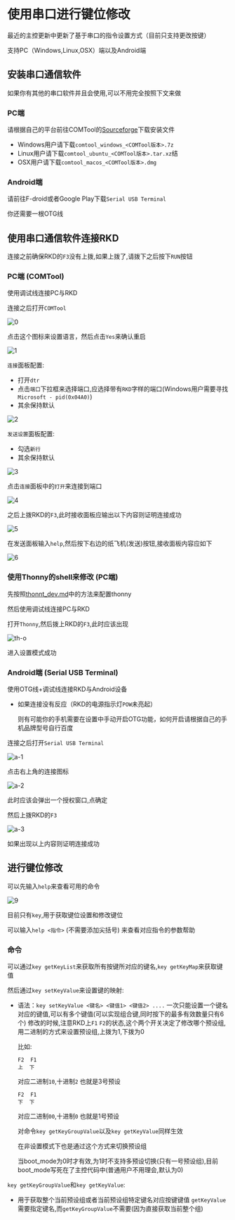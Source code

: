 # 使用串口进行键位修改

最近的主控更新中更新了基于串口的指令设置方式（目前只支持更改按键）

支持PC（Windows,Linux,OSX）端以及Android端

## 安装串口通信软件

如果你有其他的串口软件并且会使用,可以不用完全按照下文来做

### PC端

请根据自己的平台前往COMTool的[Sourceforge](https://sourceforge.net/projects/comtool/files)下载安装文件

- Windows用户请下载`comtool_windows_<COMTool版本>.7z`
- Linux用户请下载`comtool_ubuntu_<COMTool版本>.tar.xz`结
- OSX用户请下载`comtool_macos_<COMTool版本>.dmg`

### Android端

请前往F-droid或者Google Play下载`Serial USB Terminal`

你还需要一根OTG线

## 使用串口通信软件连接RKD

连接之前确保RKD的`F3`没有上拨,如果上拨了,请拨下之后按下`RUN`按钮

### PC端 (COMTool)

使用调试线连接PC与RKD

连接之后打开`COMTool`

![0](PICs/cdc_setting/0.png)

点击这个图标来设置语言，然后点击`Yes`来确认重启

![1](PICs/cdc_setting/1.png)

`连接`面板配置:
- 打开`dtr`
- 点击`端口`下拉框来选择端口,应选择带有`RKD`字样的端口(Windows用户需要寻找`Microsoft - pid(0x04A0)`)
- 其余保持默认

![2](PICs/cdc_setting/2.png)

`发送设置`面板配置:
- 勾选`新行`
- 其余保持默认

![3](PICs/cdc_setting/3.png)

点击`连接`面板中的`打开`来连接到端口

![4](PICs/cdc_setting/4.png)

之后上拨RKD的`F3`,此时接收面板应输出以下内容则证明连接成功

![5](PICs/cdc_setting/5.png)

在发送面板输入`help`,然后按下右边的纸飞机(发送)按钮,接收面板内容应如下

![6](PICs/cdc_setting/6.png)

### 使用Thonny的shell来修改 (PC端)

先按照[thonnt_dev.md](thonny_dev.md)中的方法来配置thonny

然后使用调试线连接PC与RKD

打开`Thonny`,然后拨上RKD的`F3`,此时应该出现

![th-o](PICs/cdc_setting/th-0.png)

进入设置模式成功

### Android端 (Serial USB Terminal)

使用OTG线+调试线连接RKD与Android设备

- 如果连接没有反应（RKD的电源指示灯`POW`未亮起）

  则有可能你的手机需要在设置中手动开启OTG功能，如何开启请根据自己的手机品牌型号自行百度

连接之后打开`Serial USB Terminal`

![a-1](PICs/cdc_setting/a-1.jpg)

点击右上角的连接图标

![a-2](PICs/cdc_setting/a-2.png)

此时应该会弹出一个授权窗口,点确定

然后上拨RKD的`F3`

![a-3](PICs/cdc_setting/a-3.jpg)

如果出现以上内容则证明连接成功

## 进行键位修改

可以先输入`help`来查看可用的命令

![9](PICs/cdc_setting/9.png)

目前只有`key`,用于获取键位设置和修改键位

可以输入`help <指令>` (不需要添加尖括号) 来查看对应指令的参数帮助

### 命令

可以通过`key getKeyList`来获取所有按键所对应的键名,`key getKeyMap`来获取键值

然后通过`key setKeyValue`来设置键的映射:
- 语法：`key setKeyValue <键名> <键值1> <键值2> ....`
  一次只能设置一个键名对应的键值,可以有多个键值(可以实现组合键,同时按下的最多有效数量只有6个)
  修改的时候,注意RKD上`F1` `F2`的状态,这个两个开关决定了修改哪个预设组,用二进制的方式来设置预设组,上拨为1,下拨为0

  比如:
  ```
  F2  F1
  上  下
  ```
  对应二进制`10`,十进制`2`
  也就是3号预设
  ```
  F2  F1
  下  下
  ```
  对应二进制`00`,十进制`0`
  也就是1号预设
  
  对命令`key getKeyGroupValue`以及`key getKeyValue`同样生效

  在非设置模式下也是通过这个方式来切换预设组

  当boot_mode为0时才有效,为1时不支持多预设切换(只有一号预设组),目前boot_mode写死在了主控代码中(普通用户不用理会,默认为0)

`key getKeyGroupValue`和`key getKeyValue`:
- 用于获取整个当前预设组或者当前预设组特定键名对应按键键值
  `getKeyValue`需要指定键名,而`getKeyGroupValue`不需要(因为直接获取当前整个组)
